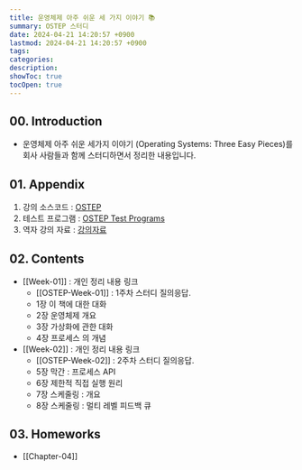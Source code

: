 ```yaml
---
title: 운영체제 아주 쉬운 세 가지 이야기 📚
summary: OSTEP 스터디
date: 2024-04-21 14:20:57 +0900
lastmod: 2024-04-21 14:20:57 +0900
tags: 
categories: 
description: 
showToc: true
tocOpen: true
---
```



## 00. Introduction

- 운영체제 아주 쉬운 세가지 이야기 (Operating Systems: Three Easy Pieces)를 회사 사람들과 함께 스터디하면서 정리한 내용입니다.


## 01. Appendix

1. 강의 소스코드 : [OSTEP](https://github.com/remzi-arpacidusseau/ostep-code)
2. 테스트 프로그램 : [OSTEP Test Programs](https://github.com/remzi-arpacidusseau/ostep-projects)
3. 역자 강의 자료 : [강의자료](https://oslab.kaist.ac.kr/OSTEPSlides)


## 02. Contents

- [[Week-01]] : 개인 정리 내용 링크
    - [[OSTEP-Week-01]] : 1주차 스터디 질의응답.
    - 1장 이 책에 대한 대화
    - 2장 운영체제 개요
    - 3장 가상화에 관한 대화
    - 4장 프로세스 의 개념
- [[Week-02]] : 개인 정리 내용 링크
    - [[OSTEP-Week-02]] : 2주차 스터디 질의응답.
    - 5장 막간 : 프로세스 API 
    - 6장 제한적 직접 실행 원리
    - 7장 스케줄링 : 개요
    - 8장 스케줄링 : 멀티 레벨 피드백 큐
## 03. Homeworks

- [[Chapter-04]]

